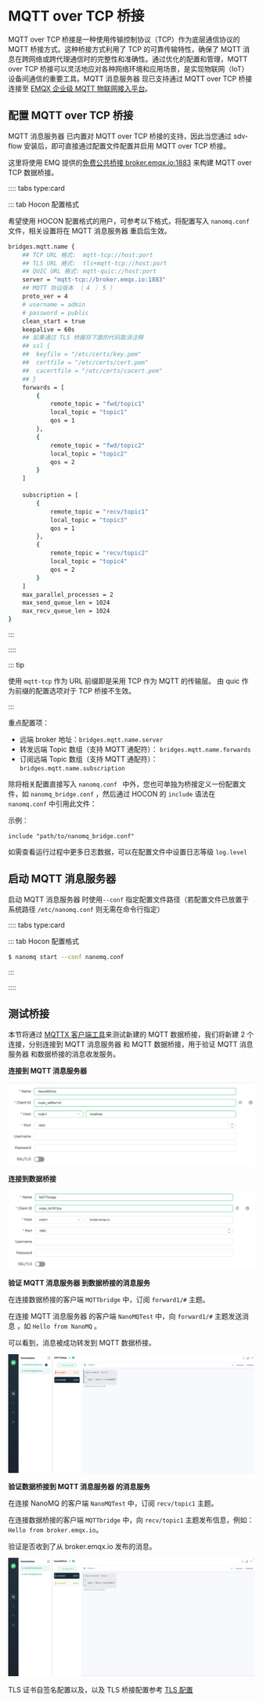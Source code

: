 # MQTT over TCP 桥接

MQTT over TCP 桥接是一种使用传输控制协议（TCP）作为底层通信协议的 MQTT 桥接方式。这种桥接方式利用了 TCP 的可靠传输特性，确保了 MQTT 消息在跨网络或跨代理通信时的完整性和准确性。通过优化的配置和管理，MQTT over TCP 桥接可以灵活地应对各种网络环境和应用场景，是实现物联网（IoT）设备间通信的重要工具。MQTT 消息服务器 现已支持通过 MQTT over TCP 桥接连接至 [EMQX 企业级 MQTT 物联网接入平台](https://www.emqx.com/zh/products/emqx)。

## 配置 MQTT over TCP 桥接

MQTT 消息服务器 已内置对 MQTT over TCP 桥接的支持，因此当您通过 sdv-flow 安装后，即可直接通过配置文件配置并启用 MQTT over TCP 桥接。

这里将使用 EMQ 提供的[免费公共桥接 broker.emqx.io:1883](https://www.emqx.com/en/mqtt/public-mqtt5-broker) 来构建 MQTT over TCP 数据桥接。

:::: tabs type:card

::: tab Hocon 配置格式

希望使用 HOCON 配置格式的用户，可参考以下格式，将配置写入 `nanomq.conf`文件，相关设置将在 MQTT 消息服务器 重启后生效。

```bash
bridges.mqtt.name {
	## TCP URL 格式:  mqtt-tcp://host:port
	## TLS URL 格式:  tls+mqtt-tcp://host:port
	## QUIC URL 格式: mqtt-quic://host:port
	server = "mqtt-tcp://broker.emqx.io:1883"
	## MQTT 协议版本 （ 4 ｜ 5 ）
	proto_ver = 4
	# username = admin
	# password = public
	clean_start = true
	keepalive = 60s
	## 如果通过 TLS 桥接将下面的代码取消注释
	## ssl {
	## 	keyfile = "/etc/certs/key.pem"
	## 	certfile = "/etc/certs/cert.pem"
	## 	cacertfile = "/etc/certs/cacert.pem"
	## }
	forwards = [
		{
			remote_topic = "fwd/topic1"
			local_topic = "topic1"
			qos = 1
		},
		{
			remote_topic = "fwd/topic2"
			local_topic = "topic2"
			qos = 2
		}
	]

	subscription = [
		{
			remote_topic = "recv/topic1"
			local_topic = "topic3"
			qos = 1
		},
		{
			remote_topic = "recv/topic2"
			local_topic = "topic4"
			qos = 2
		}
	]
	max_parallel_processes = 2 
	max_send_queue_len = 1024
	max_recv_queue_len = 1024
}
```

:::

::::

::: tip 

使用 `mqtt-tcp` 作为 URL 前缀即是采用 TCP 作为 MQTT 的传输层。
由 quic 作为前缀的配置选项对于 TCP 桥接不生效。

:::

重点配置项：

- 远端 broker 地址：`bridges.mqtt.name.server`
- 转发远端 Topic 数组（支持 MQTT 通配符）： `bridges.mqtt.name.forwards`
- 订阅远端 Topic 数组（支持 MQTT 通配符）：  `bridges.mqtt.name.subscription`

除将相关配置直接写入  `nanomq.conf ` 中外，您也可单独为桥接定义一份配置文件，如 `nanomq_bridge.conf` ，然后通过 HOCON 的 `include` 语法在 `nanomq.conf` 中引用此文件：

示例：

```shell
include "path/to/nanomq_bridge.conf" 
```

如需查看运行过程中更多日志数据，可以在配置文件中设置日志等级 `log.level`

## 启动 MQTT 消息服务器 

启动 MQTT 消息服务器 时使用`--conf` 指定配置文件路径（若配置文件已放置于系统路径 `/etc/nanomq.conf` 则无需在命令行指定）

:::: tabs type:card

::: tab Hocon 配置格式

```bash
$ nanomq start --conf nanomq.conf
```

:::

::::

## 测试桥接

本节将通过 [MQTTX 客户端工具](https://mqttx.app/)来测试新建的 MQTT 数据桥接，我们将新建 2 个连接，分别连接到 MQTT 消息服务器 和 MQTT 数据桥接，用于验证 MQTT 消息服务器 和数据桥接的消息收发服务。

**连接到 MQTT 消息服务器**

![Connect to MQTT 消息服务器](./assets/connect-nanomq.png)

**连接到数据桥接**

![Connect to Public Broker](./assets/connect-public-broker.png)

**验证 MQTT 消息服务器 到数据桥接的消息服务**

在连接数据桥接的客户端 `MQTTbridge` 中，订阅 `forward1/#` 主题。

在连接 MQTT 消息服务器 的客户端 `NanoMQTest` 中，向 `forward1/#` 主题发送消息 ，如 `Hello from NanoMQ` 。

可以看到，消息被成功转发到 MQTT 数据桥接。

<img src="./assets/hellofromnano.png" alt="message from nanomq" style="zoom:50%;" />

**验证数据桥接到  MQTT 消息服务器 的消息服务**

在连接 NanoMQ 的客户端 `NanoMQTest` 中，订阅 `recv/topic1` 主题。

在连接数据桥接的客户端 `MQTTbridge` 中，向 `recv/topic1` 主题发布信息，例如：`Hello from broker.emqx.io`。

验证是否收到了从 broker.emqx.io 发布的消息。

![message from broker](./assets/hellofrombroker.png)

TLS 证书自签名配置以及，以及 TLS 桥接配置参考 [TLS 配置](SSL_TLS.md)
